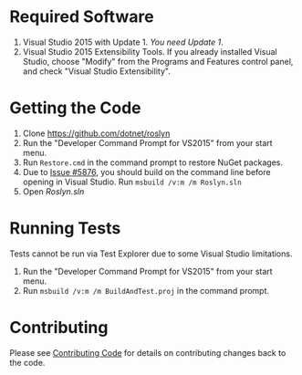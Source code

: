# Required Software

1. Visual Studio 2015 with Update 1. _You need Update 1_.
2. Visual Studio 2015 Extensibility Tools. If you already installed Visual Studio, choose "Modify" from the Programs and Features control panel, and check "Visual Studio Extensibility".

# Getting the Code

1. Clone https://github.com/dotnet/roslyn
2. Run the "Developer Command Prompt for VS2015" from your start menu.
3. Run `Restore.cmd` in the command prompt to restore NuGet packages.
4. Due to [Issue #5876](https://github.com/dotnet/roslyn/issues/5876), you should build on the command line before opening in Visual Studio. Run `msbuild /v:m /m Roslyn.sln`
5. Open _Roslyn.sln_

# Running Tests

Tests cannot be run via Test Explorer due to some Visual Studio limitations.

1. Run the "Developer Command Prompt for VS2015" from your start menu.
2. Run `msbuild /v:m /m BuildAndTest.proj` in the command prompt.

# Contributing

Please see [Contributing Code](https://github.com/dotnet/wiki/Contributing-Code) for details on contributing changes back to the code.

